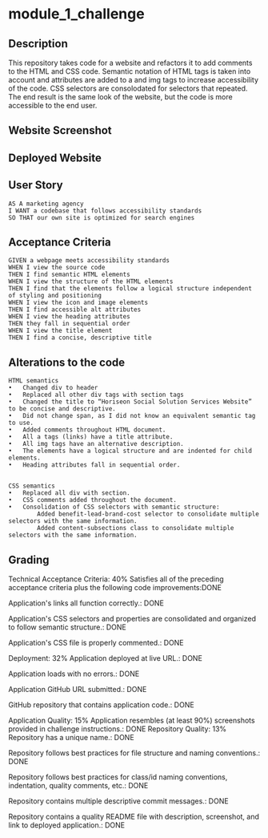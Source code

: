 # module_1_challenge

## Description
This repository takes code for a website and refactors it to add comments to the HTML and CSS code. Semantic notation of HTML tags is taken into account and attributes are added to a and img tags to increase accessibility of the code. CSS selectors are consolodated for selectors that repeated. The end result is the same look of the website, but the code is more accessible to the end user. 

## Website Screenshot


## Deployed Website



## User Story

```
AS A marketing agency
I WANT a codebase that follows accessibility standards
SO THAT our own site is optimized for search engines
```

## Acceptance Criteria

```
GIVEN a webpage meets accessibility standards
WHEN I view the source code
THEN I find semantic HTML elements
WHEN I view the structure of the HTML elements
THEN I find that the elements follow a logical structure independent of styling and positioning
WHEN I view the icon and image elements
THEN I find accessible alt attributes
WHEN I view the heading attributes
THEN they fall in sequential order
WHEN I view the title element
THEN I find a concise, descriptive title
```

## Alterations to the code
```
HTML semantics
•	Changed div to header
•	Replaced all other div tags with section tags
•	Changed the title to “Horiseon Social Solution Services Website” to be concise and descriptive.
•	Did not change span, as I did not know an equivalent semantic tag to use. 
•	Added comments throughout HTML document. 
•	All a tags (links) have a title attribute.
•	All img tags have an alternative description.
•	The elements have a logical structure and are indented for child elements.
•	Heading attributes fall in sequential order. 


CSS semantics
•	Replaced all div with section.
•	CSS comments added throughout the document. 
•	Consolidation of CSS selectors with semantic structure:
	    Added benefit-lead-brand-cost selector to consolidate multiple selectors with the same information.
	    Added content-subsections class to consolidate multiple selectors with the same information.

```


## Grading
Technical Acceptance Criteria: 40%
Satisfies all of the preceding acceptance criteria plus the following code improvements:DONE

Application's links all function correctly.: DONE

Application's CSS selectors and properties are consolidated and organized to follow semantic structure.: DONE

Application's CSS file is properly commented.: DONE

Deployment: 32%
Application deployed at live URL.: DONE

Application loads with no errors.: DONE

Application GitHub URL submitted.: DONE

GitHub repository that contains application code.: DONE

Application Quality: 15%
Application resembles (at least 90%) screenshots provided in challenge instructions.: DONE
Repository Quality: 13%
Repository has a unique name.: DONE

Repository follows best practices for file structure and naming conventions.: DONE

Repository follows best practices for class/id naming conventions, indentation, quality comments, etc.: DONE

Repository contains multiple descriptive commit messages.: DONE

Repository contains a quality README file with description, screenshot, and link to deployed application.: DONE